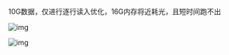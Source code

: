 10G数据，仅进行逐行读入优化，16G内存将近耗光，且短时间跑不出

![img](https://images.cnblogs.com/cnblogs_com/blogwuhe/1842382/o_2009120757171.png)

![img](https://images.cnblogs.com/cnblogs_com/blogwuhe/1842382/o_2009120758322.png)

